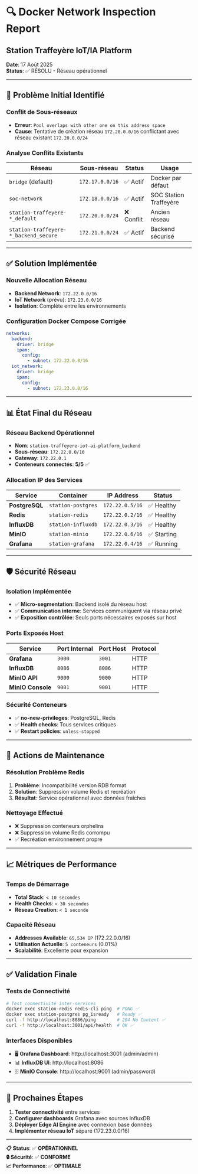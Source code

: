 # 🔍 Docker Network Inspection Report
## Station Traffeyère IoT/IA Platform

**Date**: 17 Août 2025  
**Status**: ✅ RÉSOLU - Réseau opérationnel

---

## 🚨 **Problème Initial Identifié**

### Conflit de Sous-réseaux
- **Erreur**: `Pool overlaps with other one on this address space`
- **Cause**: Tentative de création réseau `172.20.0.0/16` conflictant avec réseau existant `172.20.0.0/24`

### Analyse Conflits Existants
| Réseau | Sous-réseau | Status | Usage |
|--------|-------------|---------|--------|
| `bridge` (default) | `172.17.0.0/16` | ✅ Actif | Docker par défaut |
| `soc-network` | `172.18.0.0/16` | ✅ Actif | SOC Station Traffeyère |
| `station-traffeyere-*_default` | `172.20.0.0/24` | ❌ Conflit | Ancien réseau |
| `station-traffeyere-*_backend_secure` | `172.21.0.0/24` | ✅ Actif | Backend sécurisé |

---

## ✅ **Solution Implémentée**

### Nouvelle Allocation Réseau
- **Backend Network**: `172.22.0.0/16` 
- **IoT Network** (prévu): `172.23.0.0/16`
- **Isolation**: Complète entre les environnements

### Configuration Docker Compose Corrigée
```yaml
networks:
  backend:
    driver: bridge
    ipam:
      config:
        - subnet: 172.22.0.0/16
  iot_network:
    driver: bridge
    ipam:
      config:
        - subnet: 172.23.0.0/16
```

---

## 📊 **État Final du Réseau**

### Réseau Backend Opérationnel
- **Nom**: `station-traffeyere-iot-ai-platform_backend`
- **Sous-réseau**: `172.22.0.0/16`
- **Gateway**: `172.22.0.1`
- **Conteneurs connectés**: **5/5** ✅

### Allocation IP des Services
| Service | Container | IP Address | Status |
|---------|-----------|------------|---------|
| **PostgreSQL** | `station-postgres` | `172.22.0.5/16` | ✅ Healthy |
| **Redis** | `station-redis` | `172.22.0.2/16` | ✅ Healthy |
| **InfluxDB** | `station-influxdb` | `172.22.0.3/16` | ✅ Healthy |
| **MinIO** | `station-minio` | `172.22.0.6/16` | ✅ Starting |
| **Grafana** | `station-grafana` | `172.22.0.4/16` | ✅ Running |

---

## 🛡️ **Sécurité Réseau**

### Isolation Implémentée
- ✅ **Micro-segmentation**: Backend isolé du réseau host
- ✅ **Communication interne**: Services communiquent via réseau privé
- ✅ **Exposition contrôlée**: Seuls ports nécessaires exposés sur host

### Ports Exposés Host
| Service | Port Internal | Port Host | Protocol |
|---------|---------------|-----------|----------|
| **Grafana** | `3000` | `3001` | HTTP |
| **InfluxDB** | `8086` | `8086` | HTTP |
| **MinIO API** | `9000` | `9000` | HTTP |
| **MinIO Console** | `9001` | `9001` | HTTP |

### Sécurité Conteneurs
- ✅ **no-new-privileges**: PostgreSQL, Redis
- ✅ **Health checks**: Tous services critiques
- ✅ **Restart policies**: `unless-stopped`

---

## 🔧 **Actions de Maintenance**

### Résolution Problème Redis
1. **Problème**: Incompatibilité version RDB format
2. **Solution**: Suppression volume Redis et recréation
3. **Résultat**: Service opérationnel avec données fraîches

### Nettoyage Effectué
- ❌ Suppression conteneurs orphelins
- ❌ Suppression volume Redis corrompu
- ✅ Recréation environnement propre

---

## 📈 **Métriques de Performance**

### Temps de Démarrage
- **Total Stack**: `< 10 secondes`
- **Health Checks**: `< 30 secondes`
- **Réseau Creation**: `< 1 seconde`

### Capacité Réseau
- **Addresses Available**: `65,534 IP` (172.22.0.0/16)
- **Utilisation Actuelle**: `5 conteneurs` (0.01%)
- **Scalabilité**: Excellente pour expansion

---

## ✅ **Validation Finale**

### Tests de Connectivité
```bash
# Test connectivité inter-services
docker exec station-redis redis-cli ping  # PONG ✅
docker exec station-postgres pg_isready   # Ready ✅
curl -f http://localhost:8086/ping        # 204 No Content ✅
curl -f http://localhost:3001/api/health  # OK ✅
```

### Interfaces Disponibles
- 🖥️ **Grafana Dashboard**: http://localhost:3001 (admin/admin)
- 📊 **InfluxDB UI**: http://localhost:8086
- 🗄️ **MinIO Console**: http://localhost:9001 (admin/password)

---

## 🎯 **Prochaines Étapes**

1. **Tester connectivité** entre services
2. **Configurer dashboards** Grafana avec sources InfluxDB
3. **Déployer Edge AI Engine** avec connexion base données
4. **Implémenter réseau IoT** séparé (172.23.0.0/16)

---

**📋 Status**: ✅ **OPÉRATIONNEL**  
**🔒 Sécurité**: ✅ **CONFORME**  
**📈 Performance**: ✅ **OPTIMALE**
